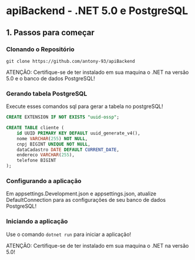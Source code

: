 # apiBackend - .NET 5.0 e PostgreSQL

## 1. Passos para começar

### Clonando o Repositório

`git clone https://github.com/antony-93/apiBackend`

ATENÇÃO: Certifique-se de ter instalado em sua maquina o .NET na versão 5.0 e o banco de dados PostgreSQL!

### Gerando tabela PostgreSQL

Execute esses comandos sql para gerar a tabela no postgreSQL!

```sql
CREATE EXTENSION IF NOT EXISTS "uuid-ossp";

CREATE TABLE cliente (
    id UUID PRIMARY KEY DEFAULT uuid_generate_v4(),
    nome VARCHAR(255) NOT NULL,
    cnpj BIGINT UNIQUE NOT NULL,
    dataCadastro DATE DEFAULT CURRENT_DATE,
    endereco VARCHAR(255),
    telefone BIGINT
);
```

### Configurando a aplicação

Em appsettings.Development.json e appsettings.json, atualize DefaultConnection para as configurações de seu banco de dados PostgreSQL!

### Iniciando a aplicação

Use o comando `dotnet run`  para iniciar a aplicação!

ATENÇÃO: Certifique-se de ter instalado em sua maquina o .NET na versão 5.0!


